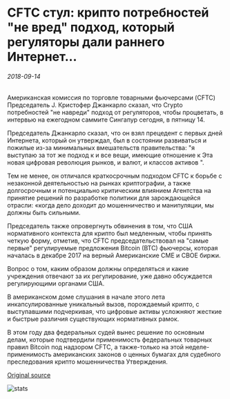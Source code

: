 # CFTC стул: крипто потребностей "не вред" подход, который регуляторы дали раннего Интернет...

###### 2018-09-14

Американская комиссия по торговле товарными фьючерсами (CFTC) Председатель J. Кристофер Джанкарло сказал, что Crypto потребностей "не навреди" подход от регуляторов, чтобы процветать, в интервью на ежегодном саммите Сингапур сегодня, в пятницу 14.

Председатель Джанкарло сказал, что он взял прецедент с первых дней Интернета, который он утверждал, был в состоянии развиваться и пожилые из-за минимальных вмешательств правительства: "я выступаю за тот же подход к и все вещи, имеющие отношение к Эта новая цифровая революция рынков, и валют, и классов активов ".

Тем не менее, он отличался краткосрочным подходом CFTC к борьбе с незаконной деятельностью на рынках криптографии, а также долгосрочным и потенциально критическим влиянием Агентства на принятие решений по разработке политики для зарождающейся отрасли: «когда дело доходит до мошенничество и манипуляции, мы должны быть сильными.

Председатель также опровергнуть обвинения в том, что США нормативного контекста для крипто был медленным, чтобы принять четкую форму, отметив, что CFTC председательствовал на "самые первые" регулируемые предложения Bitcoin (BTC) фьючерсы, которая началась в декабре 2017 на верный Американские CME и CBOE биржи.

Вопрос о том, каким образом должны определяться и какие учреждения отвечают за их регулирование, уже давно обсуждается регулирующими органами США.

В американском доме слушания в начале этого лета инкапсулированные уникальный вызов, порождаемый крипто, с выступавшими подчеркивая, что цифровые активы усложняют жесткие и быстрые различия существующих нормативных рамок.

В этом году два федеральных судей вынес решение по основным делам, которые подтвердили применимость федеральных товарных правил Bitcoin под надзором CFTC, а также-только на этой неделе-применимость американских законов о ценных бумагах для судебного преследования крипто мошенничества Утверждения.

[Original source](https://cointelegraph.com/news/cftc-chair-crypto-needs-do-no-harm-approach-that-regulators-gave-the-early-internet)

![stats](https://c.statcounter.com/11760860/0/a89fa40b/1/ "stats")